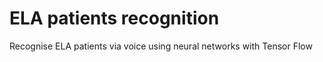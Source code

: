 # ELA patients recognition

Recognise ELA patients via voice using neural networks with Tensor Flow
